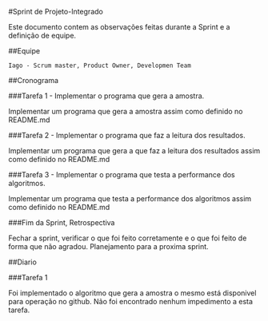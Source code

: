 #Sprint de Projeto-Integrado

Este documento contem as observações feitas durante a Sprint e a definição de equipe.

##Equipe

`Iago - Scrum master, Product Owner, Developmen Team`

##Cronograma

###Tarefa 1 - Implementar o programa que gera a amostra.

  Implementar um programa que gera a amostra assim como definido no README.md

###Tarefa 2 - Implementar o programa que faz a leitura dos resultados.

  Implementar um programa que gera a que faz a leitura dos resultados assim como definido no README.md

###Tarefa 3 - Implementar o programa que testa a performance dos algoritmos.

  Implementar um programa que testa a performance dos algoritmos assim como definido no README.md

###Fim da Sprint, Retrospectiva

Fechar a sprint, verificar o que foi feito corretamente e o que foi feito de forma que não agradou.
Planejamento para a proxima sprint.

##Diario

###Tarefa 1

  Foi implementado o algoritmo que gera a amostra o mesmo está disponivel para operação no github.
  Não foi encontrado nenhum impedimento a esta tarefa.
